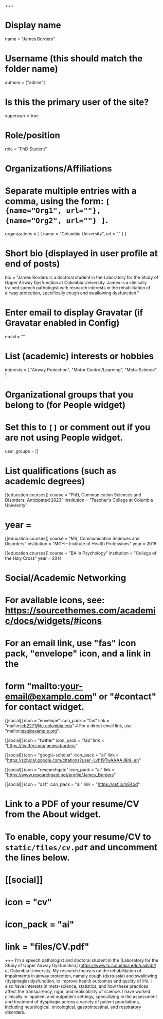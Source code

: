+++
# Display name
name = "James Borders"

# Username (this should match the folder name)
authors = ["admin"]

# Is this the primary user of the site?
superuser = true

# Role/position
role = "PhD Student"

# Organizations/Affiliations
#   Separate multiple entries with a comma, using the form: `[ {name="Org1", url=""}, {name="Org2", url=""} ]`.
organizations = [ { name = "Columbia University", url = "" } ]

# Short bio (displayed in user profile at end of posts)
bio = "James Borders is a doctoral student in the Laboratory for the Study of Upper Airway Dysfunction at Columbia University. James is a clinically trained speech pathologist with research interests in the rehabilitation of airway protection, specifically cough and swallowing dysfunction."

# Enter email to display Gravatar (if Gravatar enabled in Config)
email = ""

# List (academic) interests or hobbies
interests = [
  "Airway Protection",
  "Motor Control/Learning",
  "Meta-Science"
]

# Organizational groups that you belong to (for People widget)
#   Set this to `[]` or comment out if you are not using People widget.
user_groups = []

# List qualifications (such as academic degrees)
[[education.courses]]
  course = "PhD, Communication Sciences and Disorders, Anticipated 2023"
  institution = "Teacher's College at Columbia University"
#  year = 
  
[[education.courses]]
  course = "MS, Communication Sciences and Disorders"
  institution = "MGH - Institute of Health Professions"
  year = 2016

[[education.courses]]
  course = "BA in Psychology"
  institution = "College of the Holy Cross"
  year = 2014

# Social/Academic Networking
# For available icons, see: https://sourcethemes.com/academic/docs/widgets/#icons
#   For an email link, use "fas" icon pack, "envelope" icon, and a link in the
#   form "mailto:your-email@example.com" or "#contact" for contact widget.

[[social]]
  icon = "envelope"
  icon_pack = "fas"
  link = "mailto:jcb2271@tc.columbia.edu"  # For a direct email link, use "mailto:test@example.org".

[[social]]
  icon = "twitter"
  icon_pack = "fab"
  link = "https://twitter.com/jamescborders"

[[social]]
  icon = "google-scholar"
  icon_pack = "ai"
  link = "https://scholar.google.com/citations?user=Lvh19TwAAAAJ&hl=en"
  
[[social]]
  icon = "researchgate"
  icon_pack = "ai"
  link = "https://www.researchgate.net/profile/James_Borders"
  
[[social]]
  icon = "osf"
  icon_pack = "ai"
  link = "https://osf.io/n84bd"

# Link to a PDF of your resume/CV from the About widget.
# To enable, copy your resume/CV to `static/files/cv.pdf` and uncomment the lines below.
# [[social]]
#   icon = "cv"
#   icon_pack = "ai"
#   link = "files/CV.pdf"

+++
I'm a speech pathologist and doctoral student in the [Laboratory for the Study of Upper Airway Dysfunction] (https://www.tc.columbia.edu/uadlab/) at Columbia University. My research focuses on the rehabilitation of impairments in airway protection, namely cough (dystussia) and swallowing (dysphagia) dysfunction, to improve health outcomes and quality of life. I also have interests in meta-science, statistics, and how these practices affect the transparency, rigor, and replicability of science. I have worked clinically in inpatient and outpatient settings, specializing in the assessment and treatment of dysphagia across a variety of patient populations, including neurological, oncological, gastrointestinal, and respiratory disorders.